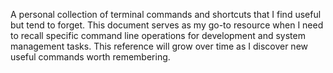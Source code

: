 A personal collection of terminal commands and shortcuts that I find useful but tend to forget. This document serves as my go-to resource when I need to recall specific command line operations for development and system management tasks.
This reference will grow over time as I discover new useful commands worth remembering.
